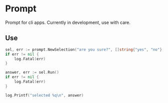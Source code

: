 # Prompt

Prompt for cli apps. Currently in development, use with care.

## Use

```Go
sel, err := prompt.NewSelection("are you sure?", []string{"yes", "no"}, "* pick wisely", 2)
if err != nil {
	log.Fatal(err)
}

answer, err := sel.Run()
if err != nil {
	log.Fatal(err)
}

log.Printf("selected %q\n", answer)
```